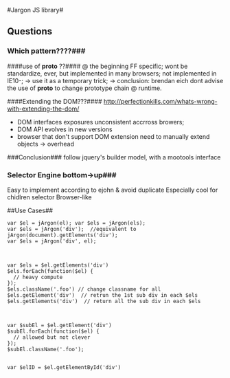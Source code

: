 #Jargon JS library#

## Questions ##

### Which pattern????###

####use of __proto__ ??####
@ the beginning FF specific;
wont be standardize, ever, but implemented in many browsers;
not implemented in IE10-;
-> use it as a temporary trick;
-> conclusion: brendan eich dont advise the use of __proto__ to
change prototype chain @ runtime.

####Extending the DOM???####
http://perfectionkills.com/whats-wrong-with-extending-the-dom/
- DOM interfaces exposures unconsistent accrross browers;
- DOM API evolves in new versions
- browser that don't support DOM extension need to manually extend objects -> overhead

###Conclusion###
follow jquery's builder model, with a mootools interface


### Selector Engine bottom->up###
Easy to implement according to ejohn & avoid duplicate
Especially cool for chidlren selector
Browser-like


##Use Cases##

    var $el = jArgon(el); var $els = jArgon(els);
    var $els = jArgon('div');  //equivalent to jArgon(document).getElements('div');
    var $els = jArgon('div', el);



    var $els = $el.getElements('div')
    $els.forEach(function($el) {
      // heavy compute
    });
    $els.className('.foo') // change classname for all
    $els.getElement('div')  // retrun the 1st sub div in each $els
    $els.getElements('div')  // return all the sub div in each $els



    var $subEl = $el.getElement('div')
    $subEl.forEach(function($el) {
      // allowed but not clever
    });
    $subEl.className('.foo');


    var $elID = $el.getElementById('div')